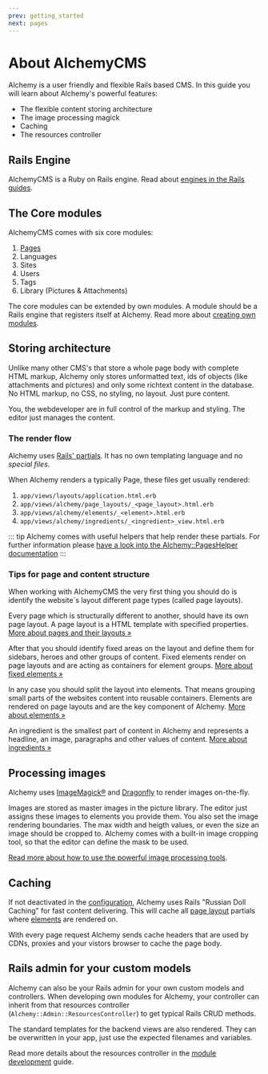 ```yaml
---
prev: getting_started
next: pages
---
```


# About AlchemyCMS

Alchemy is a user friendly and flexible Rails based CMS. In
this guide you will learn about Alchemy's powerful features:

* The flexible content storing architecture
* The image processing magick
* Caching
* The resources controller

## Rails Engine

AlchemyCMS is a Ruby on Rails engine. Read about [engines in the Rails guides](https://guides.rubyonrails.org/engines.html).

## The Core modules

AlchemyCMS comes with six core modules:

1. [Pages](pages)
2. Languages
3. Sites
4. Users
5. Tags
6. Library (Pictures & Attachments)

The core modules can be extended by own modules. A module should be a Rails engine that registers itself at Alchemy. Read more about [creating own modules](create_modules).

## Storing architecture

Unlike many other CMS's that store a whole page body with complete HTML markup, Alchemy only stores unformatted text, ids of objects (like attachments and pictures) and only some richtext content in the database. No HTML markup, no CSS, no styling, no layout. Just pure content.

You, the webdeveloper are in full control of the markup and styling. The editor just manages the content.

### The render flow

Alchemy uses [Rails' partials](https://guides.rubyonrails.org/layouts_and_rendering.html#using-partials). It has no own templating language and no *special files*.

When Alchemy renders a typically Page, these files get usually rendered:

1. `app/views/layouts/application.html.erb`
2. `app/views/alchemy/page_layouts/_<page_layout>.html.erb`
3. `app/views/alchemy/elements/_<element>.html.erb`
4. `app/views/alchemy/ingredients/_<ingredient>_view.html.erb`

::: tip
Alchemy comes with useful helpers that help render these partials. For further information please [have a look into the Alchemy::PagesHelper documentation](https://www.rubydoc.info/github/AlchemyCMS/alchemy_cms/Alchemy/PagesHelper.html)
:::

### Tips for page and content structure

When working with AlchemyCMS the very first thing you should do is identify the website´s layout different page types (called page layouts).

Every page which is structurally different to another, should have its own page layout. A page layout is a HTML template with specified properties. [More about pages and their layouts »](pages.html#defining-page-layouts)

After that you should identify fixed areas on the layout and define them for sidebars, heroes and other groups of content. Fixed elements render on page layouts and are acting as containers for element groups. [More about fixed elements »](elements#render-a-group-of-elements-on-a-fixed-place-on-the-page)

In any case you should split the layout into elements. That means grouping small parts of the websites content into reusable containers. Elements are rendered on page layouts and are the key component of Alchemy. [More about elements »](elements)

An ingredient is the smallest part of content in Alchemy and represents a headline, an image, paragraphs and other values of content. [More about ingredients »](ingredients)

## Processing images

Alchemy uses [ImageMagick®](https://www.imagemagick.org) and [Dragonfly](https://markevans.github.io/dragonfly/) to render images on-the-fly.

Images are stored as master images in the picture library. The editor just assigns these images to elements you provide them. You also set the image rendering boundaries. The max width and heigth values, or even the size an image should be cropped to. Alchemy comes with a built-in image cropping tool, so that the editor can define the mask to be used.

[Read more about how to use the powerful image processing tools](render_images).

## Caching

If not deactivated in the [configuration](configuration), Alchemy uses Rails "Russian Doll Caching" for fast content delivering. This will cache all [page layout](pages) partials where [elements](elements) are rendered on.

With every page request Alchemy sends cache headers that are used by CDNs, proxies and your vistors browser to cache the page body.

## Rails admin for your custom models

Alchemy can also be your Rails admin for your own custom models and controllers. When developing own modules for Alchemy, your controller can inherit from that resources controller (`Alchemy::Admin::ResourcesController`) to get typical Rails CRUD methods.

The standard templates for the backend views are also rendered. They can be overwritten in your app, just use the expected filenames and variables.

Read more details about the resources controller in the [module development](create_modules) guide.
